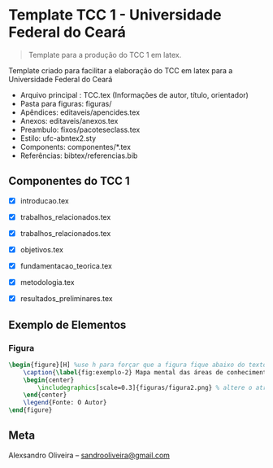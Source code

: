# Template TCC 1 - Universidade Federal do Ceará
> Template para a produção do TCC 1 em latex.

Template criado para facilitar a elaboração do TCC em latex para a Universidade Federal do Ceará

* Arquivo principal : TCC.tex (Informações de autor, título, orientador)
* Pasta para figuras: figuras/
* Apêndices: editaveis/apencides.tex
* Anexos: editaveis/anexos.tex
* Preambulo: fixos/pacoteseclass.tex
* Estilo: ufc-abntex2.sty
* Components: componentes/*.tex
* Referências: bibtex/referencias.bib


## Componentes do TCC 1

- [x] introducao.tex
- [x] trabalhos_relacionados.tex
- [x] trabalhos_relacionados.tex
- [x] objetivos.tex
- [x] fundamentacao_teorica.tex
- [x] metodologia.tex
- [x] resultados_preliminares.tex


## Exemplo de Elementos

### Figura
```tex
\begin{figure}[H] %use h para forçar que a figura fique abaixo do texto
	\caption{\label{fig:exemplo-2} Mapa mental das áreas de conhecimento}
	\begin{center}
	    \includegraphics[scale=0.3]{figuras/figura2.png} % altere o atributo scale para o tamanho da figura
	\end{center}
	\legend{Fonte: O Autor}
\end{figure}

```

## Meta

Alexsandro Oliveira – sandrooliveira@gmail.com 

